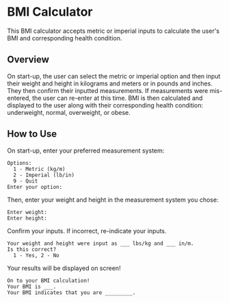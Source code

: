 # BMI Calculator

This BMI calculator accepts metric or imperial inputs to calculate the user's BMI and corresponding health condition.  

## Overview
On start-up, the user can select the metric or imperial option and then input their weight and height in kilograms and meters or in pounds and inches. They then confirm their inputted measurements. If measurements were mis-entered, the user can re-enter at this time. BMI is then calculated and displayed to the user along with their corresponding health condition: underweight, normal, overweight, or obese.

## How to Use
On start-up, enter your preferred measurement system:
```
Options:  
  1 - Metric (kg/m)
  2 - Imperial (lb/in)
  9 - Quit
Enter your option:
   ```

Then, enter your weight and height in the measurement system you chose:
```
Enter weight:
Enter height:
```

Confirm your inputs. If incorrect, re-indicate your inputs.
```
Your weight and height were input as ___ lbs/kg and ___ in/m.
Is this correct?
  1 - Yes, 2 - No
  ```
  
Your results will be displayed on screen!
```
On to your BMI calculation!
Your BMI is ___.
Your BMI indicates that you are _________.
```
